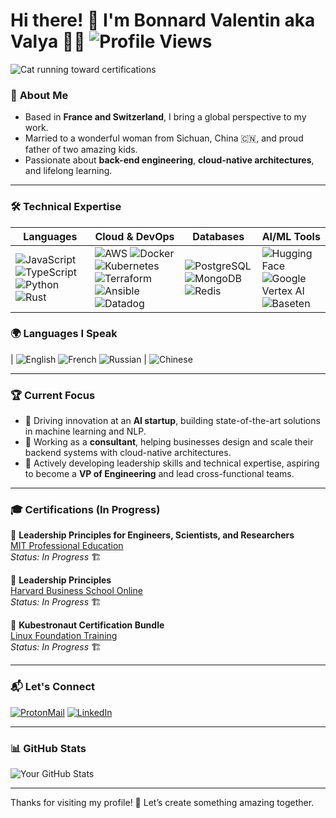 # Hi there! 👋 I'm Bonnard Valentin aka Valya 👨‍💻 ![Profile Views](https://hits.sh/github.com/BonnardValentin.svg?style=flat-square)

![Cat running toward certifications](https://media.giphy.com/media/3oriO0OEd9QIDdllqo/giphy.gif)

### 🏡 **About Me**

- Based in **France and Switzerland**, I bring a global perspective to my work.  
- Married to a wonderful woman from Sichuan, China 🇨🇳, and proud father of two amazing kids.  
- Passionate about **back-end engineering**, **cloud-native architectures**, and lifelong learning.

---

### 🛠️ **Technical Expertise**

| **Languages** | **Cloud & DevOps**    | **Databases**        | **AI/ML Tools**   |
|------------------------|-----------------------|-----------------------|-------------------|
| ![JavaScript](https://img.shields.io/badge/-JavaScript-F7DF1E?style=flat-square&logo=javascript&logoColor=black) ![TypeScript](https://img.shields.io/badge/-TypeScript-3178C6?style=flat-square&logo=typescript&logoColor=white) ![Python](https://img.shields.io/badge/-Python-3776AB?style=flat-square&logo=python&logoColor=white) ![Rust](https://img.shields.io/badge/-Rust-000000?style=flat-square&logo=rust&logoColor=white) | ![AWS](https://img.shields.io/badge/-AWS-232F3E?style=flat-square&logo=amazon-aws&logoColor=white) ![Docker](https://img.shields.io/badge/-Docker-2496ED?style=flat-square&logo=docker&logoColor=white) ![Kubernetes](https://img.shields.io/badge/-Kubernetes-326CE5?style=flat-square&logo=kubernetes&logoColor=white) ![Terraform](https://img.shields.io/badge/-Terraform-623CE4?style=flat-square&logo=terraform&logoColor=white) ![Ansible](https://img.shields.io/badge/-Ansible-EE0000?style=flat-square&logo=ansible&logoColor=white) ![Datadog](https://img.shields.io/badge/-Datadog-632CA6?style=flat-square&logo=datadog&logoColor=white) | ![PostgreSQL](https://img.shields.io/badge/-PostgreSQL-336791?style=flat-square&logo=postgresql&logoColor=white) ![MongoDB](https://img.shields.io/badge/-MongoDB-47A248?style=flat-square&logo=mongodb&logoColor=white) ![Redis](https://img.shields.io/badge/-Redis-DC382D?style=flat-square&logo=redis&logoColor=white) | ![Hugging Face](https://img.shields.io/badge/-Hugging%20Face-FFD43B?style=flat-square&logo=hugging-face&logoColor=black) ![Google Vertex AI](https://img.shields.io/badge/-Vertex%20AI-4285F4?style=flat-square&logo=google-cloud&logoColor=white) ![Baseten](https://img.shields.io/badge/-Baseten-3333FF?style=flat-square&logoColor=white) |


### 🌍 **Languages I Speak**
| ![English](https://img.shields.io/badge/English-Professional-blue?style=flat-square) ![French](https://img.shields.io/badge/French-Native-blue?style=flat-square) ![Russian](https://img.shields.io/badge/Russian-Native-blue?style=flat-square) | ![Chinese](https://img.shields.io/badge/-Chinese%20%28Beginner%20Level%29-orange?style=flat-square)

---

### 🏆 **Current Focus**

- 🚀 Driving innovation at an **AI startup**, building state-of-the-art solutions in machine learning and NLP.
- 💼 Working as a **consultant**, helping businesses design and scale their backend systems with cloud-native architectures.
- 🎯 Actively developing leadership skills and technical expertise, aspiring to become a **VP of Engineering** and lead cross-functional teams.

---

### 🎓 **Certifications (In Progress)**

📜 **Leadership Principles for Engineers, Scientists, and Researchers**  
[MIT Professional Education](https://prolearn.mit.edu/leadership-principles-engineers-scientists-and-researchers)  
_Status: In Progress_ 🏗️  

📜 **Leadership Principles**  
[Harvard Business School Online](https://online.hbs.edu/courses/leadership-principles/)  
_Status: In Progress_ 🏗️  

📜 **Kubestronaut Certification Bundle**  
[Linux Foundation Training](https://training.linuxfoundation.org/certification/kubestronaut-bundle/)  
_Status: In Progress_ 🏗️  

---


### 📬 **Let's Connect**

[![ProtonMail](https://img.shields.io/badge/ProtonMail-Contact-8B89CC?style=flat-square&logo=protonmail&logoColor=white)](mailto:up.north.gate@protonmail.com)
[![LinkedIn](https://img.shields.io/badge/LinkedIn-Connect-blue?style=flat-square&logo=linkedin)](https://www.linkedin.com/in/valentin-bonnard-46b57124b/)

---

### 📊 **GitHub Stats**

![Your GitHub Stats](https://github-readme-stats.vercel.app/api?username=BonnardValentin&show_icons=true&theme=radical)

---

Thanks for visiting my profile! 🚀 Let’s create something amazing together.
